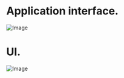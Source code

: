 # Application interface.
![Image](https://github.com/user-attachments/assets/954a7f32-3d52-4617-9940-f71ff2b7e372)

# UI.
![Image](https://github.com/user-attachments/assets/37b62286-c8cc-4b5f-99a9-df167b880f3e)
